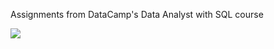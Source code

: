 Assignments from DataCamp's Data Analyst with SQL course 


<p align="left">
<img align="center" src="https://github.com/PmnAngelov/datacamp-sql/blob/main/img/postgresql_logo.png" />
</p>
